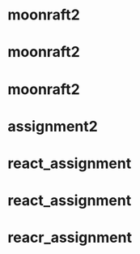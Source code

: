 # moonraft2
# moonraft2
# moonraft2
# assignment2
# react_assignment
# react_assignment
# reacr_assignment
